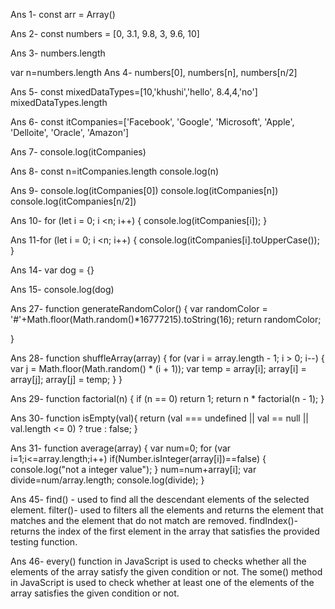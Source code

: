 Ans 1- const arr = Array()

Ans 2- const numbers = [0, 3.1, 9.8, 3, 9.6, 10] 

Ans 3- numbers.length

var n=numbers.length
Ans 4- numbers[0], numbers[n], numbers[n/2]

Ans 5- const mixedDataTypes=[10,'khushi','hello', 8.4,4,'no']
mixedDataTypes.length

Ans 6- const itCompanies=['Facebook', 'Google', 'Microsoft', 'Apple', 'Delloite', 'Oracle', 'Amazon']

Ans 7- console.log(itCompanies)

Ans 8- const n=itCompanies.length
console.log(n)

Ans 9- console.log(itCompanies[0])
console.log(itCompanies[n])
console.log(itCompanies[n/2])

Ans 10- for (let i = 0; i <n; i++) {
  console.log(itCompanies[i]);
}

Ans 11-for (let i = 0; i <n; i++) {
  console.log(itCompanies[i].toUpperCase());
}

Ans 14- var dog = {}

Ans 15- console.log(dog)

Ans 27- 
function generateRandomColor()
{
    var randomColor = '#'+Math.floor(Math.random()*16777215).toString(16);
    return randomColor;
    
}

Ans 28- 
function shuffleArray(array) {
    for (var i = array.length - 1; i > 0; i--) {
        var j = Math.floor(Math.random() * (i + 1));
        var temp = array[i];
        array[i] = array[j];
        array[j] = temp;
    }
}

Ans 29- function factorial(n) {
  if (n == 0) return 1;
  return n * factorial(n - 1);
}

Ans 30- 
function isEmpty(val){
    return (val === undefined || val == null || val.length <= 0) ? true : false;
}

Ans 31- function average(array) {
    var num=0;
    for (var i=1;i<=array.length;i++) 
    if(Number.isInteger(array[i])==false)
    {
    console.log("not a integer value");
    }
    num=num+array[i];
    var divide=num/array.length;
    console.log(divide);
}

Ans 45-
find() - used to find all the descendant elements of the selected element. 
filter()- used to filters all the elements and returns the element that matches and the element that do not match are removed.
findIndex()- returns the index of the first element in the array that satisfies the provided testing function.

Ans 46- every() function in JavaScript is used to checks whether all the elements of the array satisfy the given condition or not. 
The some() method in JavaScript is used to check whether at least one of the elements of the array satisfies the given condition or not.
